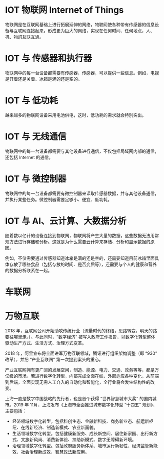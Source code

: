# IOT 物联网 Internet of Things

物联网是在互联网基础上进行拓展延伸的网络，物联网使各种带有传感器的信息设备与互联网连接起来，形成更为巨大的网络，实现在任何时间、任何地点，人、机、物的互联互通。







# IOT 与 传感器和执行器

物联网中的每一台设备都需要有传感器，传感器，可以提供一些信息。例如，电视是开着还是关着、冰箱是满的还是空的。

# IOT 与 低功耗

越来越多的物联网设备采用电池供电，这时，低功耗的需求就会特别突出。

# IOT 与 无线通信

物联网中的每一台设备都需要与其他设备进行通信，不仅包括局域网内部的通信，还包括 Internet 的通信。

# IOT 与 微控制器

物联网中的每一台设备都需要有微控制器来读取传感器数据，并与其他设备通信，并执行某些任务。微控制器需要足够小、便宜、低功耗。



# IOT 与 AI、云计算、大数据分析

随着数以亿计的设备连接到物联网，物联网将产生大量的数据，这些数据无法用常规方法进行存储和分析。这就是为什么需要云计算来存储、分析和显示数据的原因。

例如，不仅需要通过传感器知道冰箱是满的还是空的，还需要知道目前冰箱里面具体存放了哪些食品（包括存放的时间、是否变质等），还需要与个人的健康和营养的数据分析联系在一起。



# 车联网



# 万物互联

2018 年，互联网公司开始助攻传统行业（流量时代的终结，思路转变，明天的路要往哪里走。）。与此同时，“数字经济” 被写入政府工作报告，以数字化转型整体驱动生产方式、生活方式、治理方式变革。

2018 年，阿里宣布将全面进军万物互联领域，腾讯进行组织架构调整（即 “930” 改革），并把 “产业互联网” 第一次提到案头的重心。

产业互联网拥有更广阔的发展空间，制造、能源、电力、交通、政务等等，都是万亿级的市场。若进行数字化转型，内部完成全面在线，外部适应各种变化，从前端到后端，全面实现无需人工介入的自动化和智能化，全行业将会发生结构性的改变。

上海一直是数字中国战略的先行者，也是首个获得 “世界智慧城市大奖” 的国内城市。2019 年 11月，上海发布《上海市全面推进城市数字化转型 “十四五” 规划》，主要包括：

- 经济领域数字化转型。包括科创生态、金融新科技、商务新业态、航运新枢纽、在线新经济、制造新模式、农业新面貌。
- 生活领域数字化转型。包括健康新服务、成长新空间、居住新家园、出行新方式、文旅新风尚、消费新体验、扶助新模式、数字无障碍新环境。
- 治理领域数字化转型。包括政府服务新体系、城市运行新韧性、经济监管新能效、社会治理新成效、智慧政法新应用。

